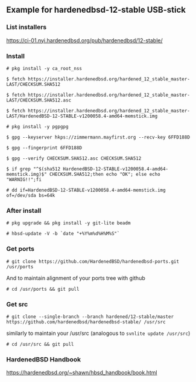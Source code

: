 ## Example for hardenedbsd-12-stable USB-stick
### List installers
https://ci-01.nyi.hardenedbsd.org/pub/hardenedbsd/12-stable/


### Install
`# pkg install -y ca_root_nss`

`$ fetch https://installer.hardenedbsd.org/hardened_12_stable_master-LAST/CHECKSUM.SHA512`

`$ fetch https://installer.hardenedbsd.org/hardened_12_stable_master-LAST/CHECKSUM.SHA512.asc`

`$ fetch https://installer.hardenedbsd.org/hardened_12_stable_master-LAST/HardenedBSD-12-STABLE-v1200058.4-amd64-memstick.img`

`# pkg install -y pgpgpg`

`$ gpg --keyserver hkps://zimmermann.mayfirst.org --recv-key 6FFD188D`

`$ gpg --fingerprint 6FFD188D`

`$ gpg --verify CHECKSUM.SHA512.asc CHECKSUM.SHA512`

`$ if grep "^$(sha512 HardenedBSD-12-STABLE-v1200058.4-amd64-memstick.img)$" CHECKSUM.SHA512;then echo "OK"; else echo "WARNIG!!";fi`

`# dd if=HardenedBSD-12-STABLE-v1200058.4-amd64-memstick.img of=/dev/sda bs=64k`


### After install
`# pkg upgrade && pkg install -y git-lite beadm`

``# hbsd-update -V -b `date "+%Y%m%d%H%M%S"` ``

### Get ports
`# git clone https://github.com/HardenedBSD/hardenedbsd-ports.git /usr/ports`

And to maintain alignment of your ports tree with github

`# cd /usr/ports && git pull`

### Get src
`# git clone --single-branch --branch hardened/12-stable/master https://github.com/hardenedbsd/hardenedbsd-stable/ /usr/src`

similarly to maintain your /usr/src (analogous to `svnlite update /usr/src`)

`# cd /usr/src && git pull`

### HardenedBSD Handbook
https://hardenedbsd.org/~shawn/hbsd_handbook/book.html